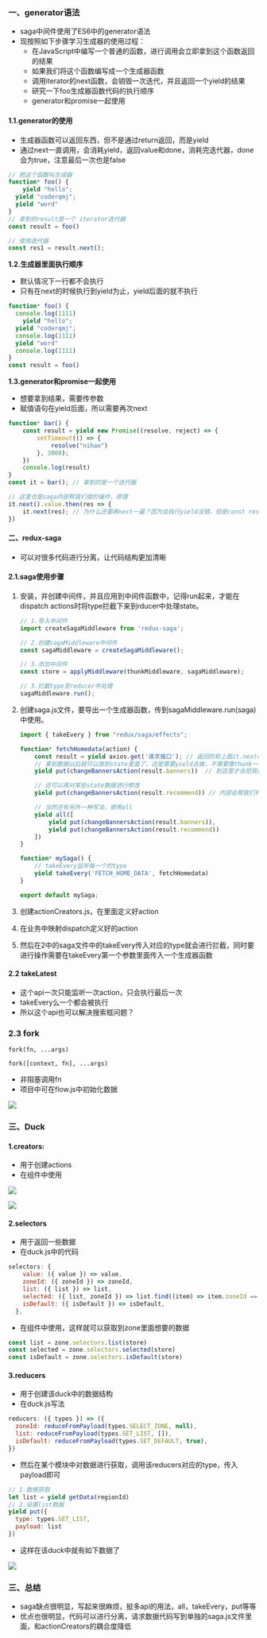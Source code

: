 ### 一、generator语法

- saga中间件使用了ES6中的generator语法
- 现按照如下步骤学习生成器的使用过程：
  - 在JavaScript中编写一个普通的函数，进行调用会立即拿到这个函数返回的结果
  - 如果我们将这个函数编写成一个生成器函数
  - 调用iterator的next函数，会销毁一次迭代，并且返回一个yield的结果
  - 研究一下foo生成器函数代码的执行顺序
  - generator和promise一起使用

#### 1.1.generator的使用

- 生成器函数可以返回东西，但不是通过return返回，而是yield
- 通过next一直调用，会消耗yield，返回value和done，消耗完迭代器，done会为true，注意最后一次也是false

```js
// 把这个函数叫生成器
function* foo() {
	yield "hello";
  yield "coderqmj";
  yield "word"
}
// 拿到的result是一个 iterator迭代器
const result = foo()

// 使用迭代器
const res1 = result.next();
```

**1.2.生成器里面执行顺序**

- 默认情况下一行都不会执行
- 只有在next的时候执行到yield为止，yield后面的就不执行

```js
function* foo() {
  console.log(1111)
	yield "hello";
  yield "coderqmj"; 
  console.log(1111)
  yield "word"
  console.log(1111)
}
const result = foo()
```

**1.3.generator和promise一起使用**

- 想要拿到结果，需要传参数
- 赋值语句在yield后面，所以需要再次next

```js
function* bar() {
    const result = yield new Promise((resolve, reject) => {
        setTimeout(() => {
            resolve("nihao")
        }, 3000);
    })
    console.log(result)
}
const it = bar(); // 拿到的是一个迭代器

// 这里也是saga内部帮我们做的操作，原理
it.next().value.then(res => {
    it.next(res); // 为什么还要再next一遍？因为会执行yield没错，但是const result算后面的语句，不会被执行，result无法完成赋											值，注意next需要传入参数才能赋值
})
```

#### 二、redux-saga

- 可以对很多代码进行分离，让代码结构更加清晰

#### 2.1.saga使用步骤

1. 安装，并创建中间件，并且应用到中间件函数中，记得run起来，才能在dispatch actions时将type拦截下来到rducer中处理state。

   ```js
   // 1.导入中间件
   import createSagaMiddleware from 'redux-saga';
   
   // 2.创建sagaMiddleware中间件
   const sagaMiddleware = createSagaMiddleware();
   
   // 3.添加中间件
   const store = applyMiddleware(thunkMiddleware, sagaMiddleware);
   
   // 3.拦截type至reducer中处理
   sagaMiddleware.run();
   ```

2. 创建saga.js文件，要导出一个生成器函数，传到sagaMiddleware.run(saga)中使用。

   ```js
   import { takeEvery } from "redux/saga/effects";
   
   function* fetchHomedata(action) {
       const result = yield axios.get('请求接口'); // 返回的和上面it.next().value.then一样，内部帮我们做了操作，所以无需再then
       // 拿到数据以后就可以放到state里面了，还是需要yield去做，不需要像thunk一样dispatch，内部封装过了，用put
       yield put(changeBannersAction(result.banners))  // 到这里才会把我们redux中的数据进行改变
   
       // 还可以再对某些state数据进行修改
       yield put(changeBannersAction(result.recommend)) // 内部会帮我们判断done是否为true，否则会一直循环执行
   
       // 当然还有另外一种写法，使用all
       yield all([
           yield put(changeBannersAction(result.banners)),
           yield put(changeBannersAction(result.recommend))
       ])
   }
   
   function* mySaga() {
       // takeEvery监听每一个的type
       yield takeEvery('FETCH_HOME_DATA', fetchHomedata) 
   }
   
   export default mySaga;
   ```

   

3. 创建actionCreators.js，在里面定义好action

4. 在业务中映射dispatch定义好的action

5. 然后在2中的saga文件中的takeEvery传入对应的type就会进行拦截，同时要进行操作需要在takeEvery第一个参数里面传入一个生成器函数

#### 2.2 takeLatest

- 这个api一次只能监听一次action，只会执行最后一次
- takeEvery么一个都会被执行
- 所以这个api也可以解决搜索框问题？

### 2.3 fork

`fork(fn, ...args)`

`fork([context, fn], ...args)`

- 非阻塞调用fn
- 项目中可在flow.js中初始化数据

![](./ImgSourceCode/saga_fork_01.png)



### 三、Duck

#### 1.creators:

- 用于创建actions
- 在组件中使用

![](./ImgSourceCode/saga_duck_creators.png)

![](./ImgSourceCode/use_creators.png)

#### 2.selectors

- 用于返回一些数据
- 在duck.js中的代码

```js
selectors: {
    value: ({ value }) => value,
    zoneId: ({ zoneId }) => zoneId,
    list: ({ list }) => list,
    selected: ({ list, zoneId }) => list.find((item) => item.zoneId == zoneId),
    isDefault: ({ isDefault }) => isDefault,
  },
```

- 在组件中使用，这样就可以获取到zone里面想要的数据

```js
const list = zone.selectors.list(store)
const selected = zone.selectors.selected(store)
const isDefault = zone.selectors.isDefault(store)
```

#### 3.reducers

- 用于创建该duck中的数据结构
- 在duck.js写法

```js
reducers: ({ types }) => ({
  zoneId: reduceFromPayload(types.SELECT_ZONE, null),
  list: reduceFromPayload(types.SET_LIST, []),
  isDefault: reduceFromPayload(types.SET_DEFAULT, true),
})
```

- 然后在某个模块中对数据进行获取，调用该reducers对应的type，传入payload即可

```js
// 1.数据获取
let list = yield getData(regionId)
// 2.设置list数据
yield put({
  type: types.SET_LIST,
  payload: list
})
```



- 这样在该duck中就有如下数据了

![](./ImgSourceCode/duck_reducers.png)

### 三、总结

- saga缺点很明显，写起来很麻烦，挺多api的用法，all，takeEvery，put等等
- 优点也很明显，代码可以进行分离，请求数据代码写到单独的saga.js文件里面，和actionCreators的耦合度降低

​	